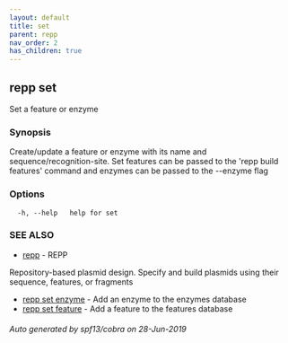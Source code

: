 ```yaml
---
layout: default
title: set
parent: repp
nav_order: 2
has_children: true
---
```

## repp set

Set a feature or enzyme

### Synopsis

Create/update a feature or enzyme with its name and sequence/recognition-site.
Set features can be passed to the 'repp build features' command and enzymes can
be passed to the --enzyme flag

### Options

```
  -h, --help   help for set
```

### SEE ALSO

* [repp](repp)	 - REPP
	
Repository-based plasmid design. Specify and build plasmids using
their sequence, features, or fragments
* [repp set enzyme](repp_set_enzyme)	 - Add an enzyme to the enzymes database
* [repp set feature](repp_set_feature)	 - Add a feature to the features database

###### Auto generated by spf13/cobra on 28-Jun-2019
